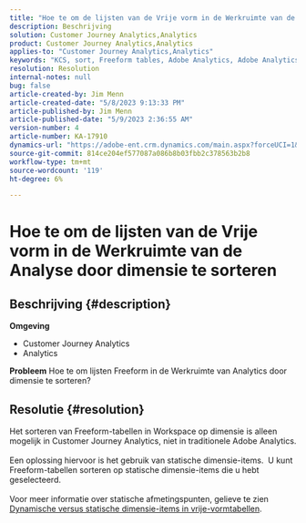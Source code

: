```yaml
---
title: "Hoe te om de lijsten van de Vrije vorm in de Werkruimte van de Analyse door dimensie te sorteren"
description: Beschrijving
solution: Customer Journey Analytics,Analytics
product: Customer Journey Analytics,Analytics
applies-to: "Customer Journey Analytics,Analytics"
keywords: "KCS, sort, Freeform tables, Adobe Analytics, Adobe Analytics Workspace, Dimension, How to"
resolution: Resolution
internal-notes: null
bug: false
article-created-by: Jim Menn
article-created-date: "5/8/2023 9:13:33 PM"
article-published-by: Jim Menn
article-published-date: "5/9/2023 2:36:55 AM"
version-number: 4
article-number: KA-17910
dynamics-url: "https://adobe-ent.crm.dynamics.com/main.aspx?forceUCI=1&pagetype=entityrecord&etn=knowledgearticle&id=4dcc6a2a-e5ed-ed11-8849-6045bd006c82"
source-git-commit: 814ce204ef577087a086b8b03fbb2c378563b2b8
workflow-type: tm+mt
source-wordcount: '119'
ht-degree: 6%

---
```


# Hoe te om de lijsten van de Vrije vorm in de Werkruimte van de Analyse door dimensie te sorteren

## Beschrijving {#description}

<b>Omgeving</b>
- Customer Journey Analytics
- Analytics




<b>Probleem</b>
Hoe te om lijsten Freeform in de Werkruimte van Analytics door dimensie te sorteren?


## Resolutie {#resolution}

Het sorteren van Freeform-tabellen in Workspace op dimensie is alleen mogelijk in Customer Journey Analytics, niet in traditionele Adobe Analytics.<br> <br>Een oplossing hiervoor is het gebruik van statische dimensie-items.  U kunt Freeform-tabellen sorteren op statische dimensie-items die u hebt geselecteerd.<br> <br>Voor meer informatie over statische afmetingspunten, gelieve te zien [Dynamische versus statische dimensie-items in vrije-vormtabellen](https://experienceleague.adobe.com/docs/analytics/analyze/analysis-workspace/visualizations/freeform-table/column-row-settings/manual-vs-dynamic-rows.html?lang=en).